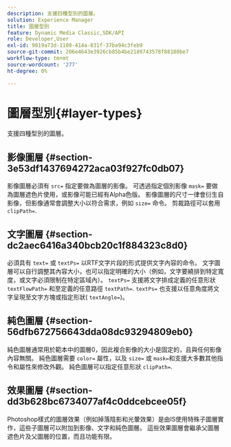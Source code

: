 ```yaml
---
description: 支援四種型別的圖層。
solution: Experience Manager
title: 圖層型別
feature: Dynamic Media Classic,SDK/API
role: Developer,User
exl-id: 9819a73d-1108-414a-831f-37ba94c3feb9
source-git-commit: 206e4643e3926cb85b4be2189743578f88180be7
workflow-type: tm+mt
source-wordcount: '277'
ht-degree: 0%

---
```


# 圖層型別{#layer-types}

支援四種型別的圖層。

## 影像圖層 {#section-3e53df1437694272aca03f927fc0db07}

影像圖層必須有 `src=` 指定要做為圖層的影像。 可透過指定個別影像 `mask=` 要做為圖層遮色片使用，或影像可能已經有Alpha色版。 影像圖層的尺寸一律會衍生自影像，但影像通常會調整大小以符合需求，例如 `size=` 命令。 剪裁路徑可以套用 `clipPath=`.

## 文字圖層 {#section-dc2aec6416a340bcb20c1f884323c8d0}

必須具有 `text=` 或 `textPs=` 以RTF文字片段的形式提供文字內容的命令。 文字圖層可以自行調整其內容大小，也可以指定明確的大小（例如，文字要繞排到特定寬度，或文字必須限制在特定區域內）。 `textPs=` 支援將文字排成定義的任意形狀 `textFlowPath=` 和至定義的任意路徑 `textPath=`. `textPs=` 也支援以任意角度將文字呈現至文字方塊或指定形狀( `textAngle=`)。

## 純色圖層 {#section-56dfb672756643dda08dc93294809eb0}

純色圖層通常用於範本中的圖層0，因此複合影像的大小是固定的，且與任何影像內容無關。 純色圖層需要 `color=` 屬性，以及 `size=` 或 `mask=`和支援大多數其他指令和屬性來修改外觀。 純色圖層可以指定任意形狀 `clipPath=`.

## 效果圖層 {#section-dd3b628bc6734077af4c0ddcebcee05f}

Photoshop樣式的圖層效果（例如掉落陰影和光暈效果）是由IS使用特殊子圖層實作，這些子圖層可以附加到影像、文字和純色圖層。 這些效果圖層會繼承父圖層遮色片及父圖層的位置，而且功能有限。
